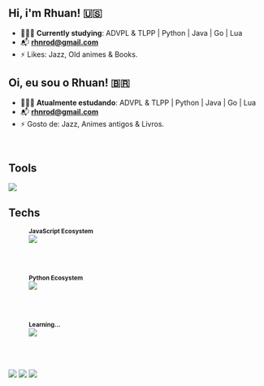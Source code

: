 ## Hi, i'm Rhuan! 🇺🇸

- 👨🏻‍💻 **Currently studying**: ADVPL & TLPP | Python | Java | Go | Lua
- 📬 **rhnrod@gmail.com**
- ⚡ Likes: Jazz, Old animes & Books.

## Oi, eu sou o Rhuan! 🇧🇷

- 👨🏻‍💻 **Atualmente estudando**: ADVPL & TLPP | Python | Java | Go | Lua
- 📬 **rhnrod@gmail.com**
- ⚡ Gosto de: Jazz, Animes antigos & Livros.

 <div style="display: inline_block"><br>
 <h2>Tools</h2>
  <img align="center" src="https://skillicons.dev/icons?i=git,linux,vim,docker,sequelize,redis" />
  <br>
  <h2>Techs</h2>
  <figure>
   <sup><b>JavaScript Ecosystem</b></sup><br>
   <img align="center" src="https://skillicons.dev/icons?i=javascript,typescript,nodejs,express,react,next,vue,electron" />
  </figure><br><br>
  
  <figure>
   <sup><b>Python Ecosystem</b></sup><br>
  <img align="center" src="https://skillicons.dev/icons?i=python,flask,django" />
  </figure><br><br>

    
  <figure>
   <sup><b>Learning...</b></sup><br>
  <img align="center" src="https://skillicons.dev/icons?i=golang,java,c,lua,dart,flutter" />
  </figure><br><br>
</div>
<br>
 
 <div>
 <a href="https://www.linkedin.com/in/rhuan-emanuel-6712b7135" target="_blank"><img src="https://img.shields.io/badge/-LinkedIn-%230077B5?style=for-the-badge&logo=linkedin&logoColor=white" target="_blank"></a>
  <a href="https://instagram.com/rhnroddev" target="_blank"><img src="https://img.shields.io/badge/-Instagram-%23E4405F?style=for-the-badge&logo=instagram&logoColor=white" target="_blank"></a>
 <a href="https://rhnrod.hashnode.dev/" target="_blank"><img src="https://img.shields.io/badge/Hashnode-2962FF?style=for-the-badge&logo=hashnode&logoColor=white" target="_blank"></a>
</div>
